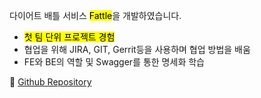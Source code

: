 다이어트 배틀 서비스 <mark>Fattle</mark>을 개발하였습니다.

-   <mark>첫 팀 단위 프로젝트 경험</mark>
-   협업을 위해 JIRA, GIT, Gerrit등을 사용하며 협업 방법을 배움
-   FE와 BE의 역할 및 Swagger를 통한 명세화 학습

🥕 [Github Repository](https://github.com/Autocazing/Autocazing)
